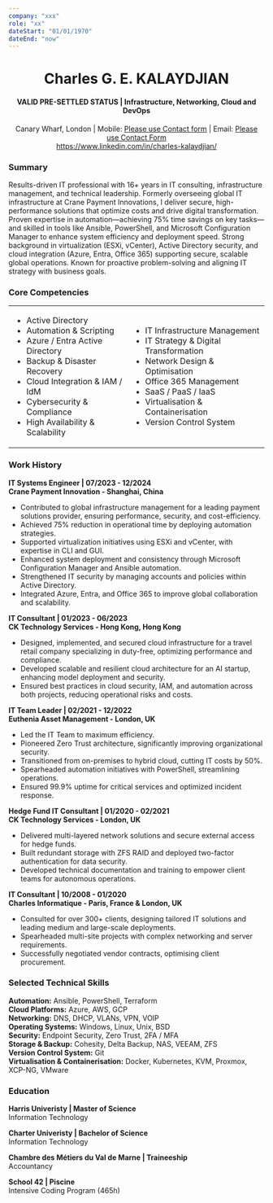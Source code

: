 ```yaml
---
company: "xxx"
role: "xx"
dateStart: "01/01/1970"
dateEnd: "now"
---
```

<center>
<h1>Charles G. E. KALAYDJIAN</h1>
<h4>VALID PRE-SETTLED STATUS | Infrastructure, Networking, Cloud and DevOps</h4>
Canary Wharf, London | Mobile: <a href=/contact>Please use Contact form</a> | Email: <a href=/contact>Please use Contact Form</a><br />
<a href=https://www.linkedin.com/in/charles-kalaydjian/>https://www.linkedin.com/in/charles-kalaydjian/</a>
</center>

### Summary
Results-driven IT professional with 16+ years in IT consulting, infrastructure management, and technical leadership. Formerly
overseeing global IT infrastructure at Crane Payment Innovations, I deliver secure, high-performance solutions that optimize
costs and drive digital transformation. Proven expertise in automation—achieving 75% time savings on key tasks—and skilled in
tools like Ansible, PowerShell, and Microsoft Configuration Manager to enhance system efficiency and deployment speed.
Strong background in virtualization (ESXi, vCenter), Active Directory security, and cloud integration (Azure, Entra, Office 365)
supporting secure, scalable global operations. Known for proactive problem-solving and aligning IT strategy with business goals.

### Core Competencies
<center><table style="border: none;">
  <tr>
    <td>
    <ul><li>Active Directory
    <li>Automation & Scripting
    <li>Azure / Entra Active Directory
    <li>Backup & Disaster Recovery
    <li>Cloud Integration & IAM / IdM
    <li>Cybersecurity & Compliance
    <li>High Availability & Scalability
    </td>
    <td>
    <ul><li>IT Infrastructure Management
    <li>IT Strategy & Digital Transformation
    <li>Network Design & Optimisation
    <li>Office 365 Management
    <li>SaaS / PaaS / IaaS
    <li>Virtualisation & Containerisation
    <li>Version Control System
    </td>
  </tr>
</table></center>

### Work History
__IT Systems Engineer | 07/2023 - 12/2024__<br />
__Crane Payment Innovation - Shanghai, China__
- Contributed to global infrastructure management for a leading payment solutions provider, ensuring performance,
security, and cost-efficiency.
- Achieved 75% reduction in operational time by deploying automation strategies.
- Supported virtualization initiatives using ESXi and vCenter, with expertise in CLI and GUI.
- Enhanced system deployment and consistency through Microsoft Configuration Manager and Ansible automation.
- Strengthened IT security by managing accounts and policies within Active Directory.
- Integrated Azure, Entra, and Office 365 to improve global collaboration and scalability.

__IT Consultant | 01/2023 - 06/2023__<br />
__CK Technology Services - Hong Kong, Hong Kong__
- Designed, implemented, and secured cloud infrastructure for a travel retail company specializing in duty-free, optimizing performance and compliance.
- Developed scalable and resilient cloud architecture for an AI startup, enhancing model deployment and security.
- Ensured best practices in cloud security, IAM, and automation across both projects, reducing operational risks and costs.

__IT Team Leader | 02/2021 - 12/2022__<br />
__Euthenia Asset Management - London, UK__  
- Led the IT Team to maximum efficiency.
- Pioneered Zero Trust architecture, significantly improving organizational security.
- Transitioned from on-premises to hybrid cloud, cutting IT costs by 50%.
- Spearheaded automation initiatives with PowerShell, streamlining operations.
- Ensured 99.9% uptime for critical services and optimized incident response.

__Hedge Fund IT Consultant | 01/2020 - 02/2021__<br />
__CK Technology Services - London, UK__
- Delivered multi-layered network solutions and secure external access for hedge funds.
- Built redundant storage with ZFS RAID and deployed two-factor authentication for data security.
- Developed technical documentation and training to empower client teams for autonomous operations.

__IT Consultant | 10/2008 - 01/2020__<br />
__Charles Informatique - Paris, France & London, UK__
- Consulted for over 300+ clients, designing tailored IT solutions and leading medium and large-scale deployments.
- Spearheaded multi-site projects with complex networking and server requirements.
- Successfully negotiated vendor contracts, optimising client procurement.

### Selected Technical Skills
__Automation:__ Ansible, PowerShell, Terraform<br />
__Cloud Platforms:__ Azure, AWS, GCP<br />
__Networking:__ DNS, DHCP, VLANs, VPN, VOIP<br />
__Operating Systems:__ Windows, Linux, Unix, BSD<br />
__Security:__ Endpoint Security, Zero Trust, 2FA / MFA<br />
__Storage & Backup:__ Cohesity, Delta Backup, NAS, VEEAM, ZFS<br />
__Version Control System:__ Git<br />
__Virtualisation & Containerisation:__ Docker, Kubernetes, KVM, Proxmox, XCP-NG, VMware<br />

### Education
__Harris Univeristy | Master of Science__<br />
Information Technology

__Charter Univeristy | Bachelor of Science__<br />
Information Technology

__Chambre des Métiers du Val de Marne | Traineeship__<br />
Accountancy

__School 42 | Piscine__<br />
Intensive Coding Program (465h)